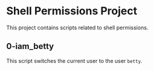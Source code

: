 # Shell Permissions Project

This project contains scripts related to shell permissions.

## 0-iam_betty

This script switches the current user to the user `betty`.

